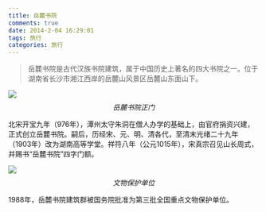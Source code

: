 ```yaml
---
title: 岳麓书院
comments: true
date: 2014-2-04 16:29:01
tags: 旅行
categories: 旅行
---
```


>岳麓书院是古代汉族书院建筑，属于中国历史上著名的四大书院之一。位于湖南省长沙市湘江西岸的岳麓山风景区岳麓山东面山下。

![](http://static.zybuluo.com/shenyuflying/4f2hd5u2hssbwjt1ahumriu2/2016-10-04%2016-24-46%E5%B1%8F%E5%B9%95%E6%88%AA%E5%9B%BE.png)
$$岳麓书院正门$$

北宋开宝九年（976年），潭州太守朱洞在僧人办学的基础上，由官府捐资兴建，正式创立岳麓书院。嗣后，历经宋、元、明、清各代，至清末光绪二十九年（1903年）改为湖南高等学堂。祥符八年（公元1015年），宋真宗召见山长周式，并赐书“岳麓书院”四字门额。

![]( http://static.zybuluo.com/shenyuflying/2ywjg4gtgiatat48s0hvsa55/2016-10-04%2016-05-20%E5%B1%8F%E5%B9%95%E6%88%AA%E5%9B%BE.png)
$$文物保护单位$$

1988年，岳麓书院建筑群被国务院批准为第三批全国重点文物保护单位。


